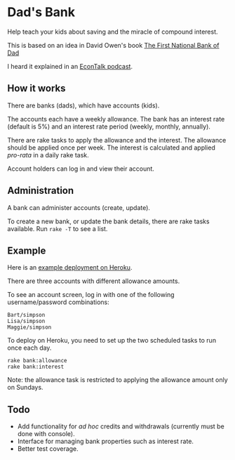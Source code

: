 # Dad's Bank

Help teach your kids about saving and the miracle of compound interest.

This is based on an idea in David Owen's book [The First National Bank of Dad](http://www.amazon.com/First-National-Bank-Dad-Foolproof/dp/1416534253/)

I heard it explained in an [EconTalk podcast](http://www.econtalk.org/archives/2012/05/owen_on_parenti.html).

## How it works

There are banks (dads), which have accounts (kids).

The accounts each have a weekly allowance. The bank has an interest rate (default is 5%) and an interest rate period (weekly, monthly, annually).

There are rake tasks to apply the allowance and the interest. 
The allowance should be applied once per week. The interest is calculated and applied *pro-rata* in a daily rake task.

Account holders can log in and view their account.

## Administration

A bank can administer accounts (create, update).

To create a new bank, or update the bank details, there are rake tasks available. Run `rake -T` to see a list.

## Example

Here is an [example deployment on Heroku](http://dads-bank.herokuapp.com/).

There are three accounts with different allowance amounts.

To see an account screen, log in with one of the following username/password combinations:

    Bart/simpson
    Lisa/simpson
    Maggie/simpson

To deploy on Heroku, you need to set up the two scheduled tasks to run once each day.

    rake bank:allowance
    rake bank:interest

Note: the allowance task is restricted to applying the allowance amount only on Sundays.

## Todo

  - Add functionality for *ad hoc* credits and withdrawals (currently must be done with console).
  - Interface for managing bank properties such as interest rate.
  - Better test coverage.

